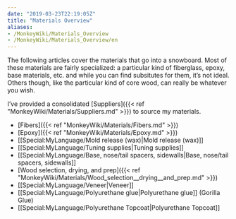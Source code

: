 ```yaml
---
date: "2019-03-23T22:19:05Z"
title: "Materials Overview"
aliases:
- /MonkeyWiki/Materials_Overview
- /MonkeyWiki/Materials_Overview/en
---
```

The following articles cover the materials that go into a snowboard. Most of these materials are fairly specialized: a particular kind of fiberglass, epoxy, base materials, etc. and while you can find subsitutes for them, it’s not ideal. Others though, like the particular kind of core wood, can really be whatever you wish.

I’ve provided a consolidated [Suppliers]({{< ref "MonkeyWiki/Materials/Suppliers.md" >}}) to source my materials.

- [Fibers]({{< ref "MonkeyWiki/Materials/Fibers.md" >}})
- [Epoxy]({{< ref "MonkeyWiki/Materials/Epoxy.md" >}})
- [[Special:MyLanguage/Mold release (wax)|Mold release (wax)]]
- [[Special:MyLanguage/Tuning supplies|Tuning supplies]]
- [[Special:MyLanguage/Base, nose/tail spacers, sidewalls|Base, nose/tail spacers, sidewalls]]
- [Wood selection, drying, and prep]({{< ref "MonkeyWiki/Materials/Wood_selection__drying__and_prep.md" >}})
- [[Special:MyLanguage/Veneer|Veneer]]
- [[Special:MyLanguage/Polyurethane glue|Polyurethane glue]] (Gorilla Glue)
- [[Special:MyLanguage/Polyurethane Topcoat|Polyurethane Topcoat]]


